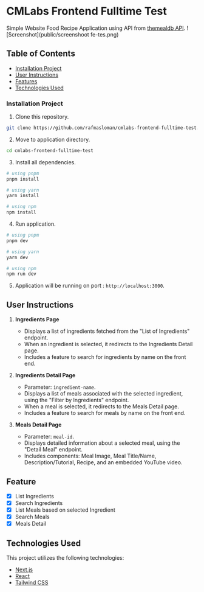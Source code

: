 # CMLabs Frontend Fulltime Test

Simple Website Food Recipe Application using API from [themealdb API](https://themealdb.com).
![Screenshot](public/screenshoot fe-tes.png)



## Table of Contents
- [Installation Project](#installation-project)
- [User Instructions](#user-instructions)
- [Features](#features)
- [Technologies Used](#technologies-used)

### Installation Project

1. Clone this repository.

```bash
git clone https://github.com/rafmasloman/cmlabs-frontend-fulltime-test.git
```

2. Move to application directory.

```bash
cd cmlabs-frontend-fulltime-test
```

3. Install all dependencies.

```bash
# using pnpm
pnpm install

# using yarn
yarn install

# using npm
npm install
```

4. Run application.

```bash
# using pnpm
pnpm dev

# using yarn
yarn dev

# using npm
npm run dev
```

5. Application will be running on port : `http://localhost:3000`.

## User Instructions


1. **Ingredients Page**
   - Displays a list of ingredients fetched from the "List of Ingredients" endpoint.
   - When an ingredient is selected, it redirects to the Ingredients Detail page.
   - Includes a feature to search for ingredients by name on the front end.

2. **Ingredients Detail Page**
   - Parameter: `ingredient-name`.
   - Displays a list of meals associated with the selected ingredient, using the "Filter by Ingredients" endpoint.
   - When a meal is selected, it redirects to the Meals Detail page.
   - Includes a feature to search for meals by name on the front end.

3. **Meals Detail Page**
   - Parameter: `meal-id`.
   - Displays detailed information about a selected meal, using the "Detail Meal" endpoint.
   - Includes components: Meal Image, Meal Title/Name, Description/Tutorial, Recipe, and an embedded YouTube video.


## Feature

- [x] List Ingredients
- [x] Search Ingredients
- [x] List Meals based on selected Ingredient
- [x] Search Meals
- [x] Meals Detail

## Technologies Used

This project utilizes the following technologies:

- [Next.js](https://nextjs.org/)
- [React](https://reactjs.org/)
- [Tailwind CSS](https://tailwindcss.com/)



